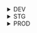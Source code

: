 <details><summary>DEV</summary><br/>
<details><summary>Create gh-actions-user</summary><br/>
aws cloudformation create-stack --stack-name quoddud-gql-beta-gh-actions-user \
  --template-body file://main.yml \
  --parameters ParameterKey=AssetsEcrRepository,ParameterValue=cloud-unigql-beta \
  ParameterKey=LambdaService,ParameterValue=unigql-beta \
  ParameterKey=HostedZoneId,ParameterValue=Z0445463G44KW7B1YUXX \
  ParameterKey=ExternalId,ParameterValue=dev-unigql-beta \
  ParameterKey=ProjectName,ParameterValue=unigql-beta\
  --tags Key=project,Value=unigql-beta \
  --region us-east-2 \
  --capabilities CAPABILITY_NAMED_IAM \
</details>

<details><summary>Update gh-actions-user</summary><br/>
aws cloudformation update-stack --stack-name quoddud-gql-beta-gh-actions-user \
  --template-body file://main.yml \
  --parameters ParameterKey=AssetsEcrRepository,ParameterValue=cloud-unigql-beta \
  ParameterKey=LambdaService,ParameterValue=unigql-beta \
  ParameterKey=HostedZoneId,ParameterValue=Z0445463G44KW7B1YUXX \
  ParameterKey=ExternalId,ParameterValue=dev-unigql-beta \
  ParameterKey=ProjectName,ParameterValue=unigql-beta\
  --tags Key=project,Value=unigql-beta \
  --region us-east-2 \
  --capabilities CAPABILITY_NAMED_IAM \
</details>

<details><summary>Delete</summary><br/>
aws cloudformation delete-stack --stack-name quoddud-gql-beta-gh-actions-user --region us-east-2
</details>

</details>


<details><summary>STG</summary><br/>
<details><summary>Create gh-actions-user</summary><br/>
aws cloudformation create-stack --stack-name quoddud-gql-beta-gh-actions-user \
  --template-body file://main.yml \
  --parameters ParameterKey=AssetsEcrRepository,ParameterValue=cloud-unigql-beta \
  ParameterKey=LambdaService,ParameterValue=unigql-beta \
  ParameterKey=HostedZoneId,ParameterValue=Z0445463G44KW7B1YUXX \
  ParameterKey=ExternalId,ParameterValue=dev-unigql-beta \
  ParameterKey=ProjectName,ParameterValue=unigql-beta\
  --tags Key=project,Value=unigql-beta \
  --region us-east-2 \
  --capabilities CAPABILITY_NAMED_IAM \
</details>

<details><summary>Update gh-actions-user</summary><br/>
aws cloudformation update-stack --stack-name quoddud-gql-beta-gh-actions-user \
  --template-body file://main.yml \
  --parameters ParameterKey=AssetsEcrRepository,ParameterValue=cloud-unigql-beta \
  ParameterKey=LambdaService,ParameterValue=unigql-beta \
  ParameterKey=HostedZoneId,ParameterValue=Z0445463G44KW7B1YUXX \
  ParameterKey=ExternalId,ParameterValue=dev-unigql-beta \
  ParameterKey=ProjectName,ParameterValue=unigql-beta\
  --tags Key=project,Value=unigql-beta \
  --region us-east-2 \
  --capabilities CAPABILITY_NAMED_IAM \
</details>

<details><summary>Delete</summary><br/>
aws cloudformation delete-stack --stack-name quoddud-gql-beta-gh-actions-user --region us-east-2
</details>

</details>

<details><summary>PROD</summary><br/>
<details><summary>Create gh-actions-user</summary><br/>
aws cloudformation create-stack --stack-name quoddud-gql-beta-gh-actions-user \
  --template-body file://main.yml \
  --parameters ParameterKey=AssetsEcrRepository,ParameterValue=cloud-unigql-beta \
  ParameterKey=LambdaService,ParameterValue=unigql-beta \
  ParameterKey=HostedZoneId,ParameterValue=Z0445463G44KW7B1YUXX \
  ParameterKey=ExternalId,ParameterValue=dev-unigql-beta \
  ParameterKey=ProjectName,ParameterValue=unigql-beta\
  --tags Key=project,Value=unigql-beta \
  --region us-east-2 \
  --capabilities CAPABILITY_NAMED_IAM \
</details>

<details><summary>Update gh-actions-user</summary><br/>
aws cloudformation update-stack --stack-name quoddud-gql-beta-gh-actions-user \
  --template-body file://main.yml \
  --parameters ParameterKey=AssetsEcrRepository,ParameterValue=cloud-unigql-beta \
  ParameterKey=LambdaService,ParameterValue=unigql-beta \
  ParameterKey=HostedZoneId,ParameterValue=Z0445463G44KW7B1YUXX \
  ParameterKey=ExternalId,ParameterValue=dev-unigql-beta \
  ParameterKey=ProjectName,ParameterValue=unigql-beta\
  --tags Key=project,Value=unigql-beta \
  --region us-east-2 \
  --capabilities CAPABILITY_NAMED_IAM \
</details>

<details><summary>Delete</summary><br/>
aws cloudformation delete-stack --stack-name quoddud-gql-beta-gh-actions-user --region us-east-2
</details>

</details>


